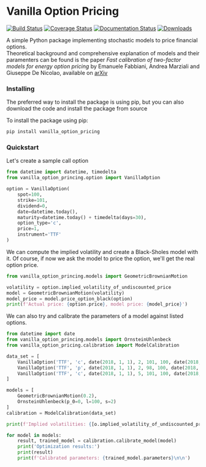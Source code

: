 # Vanilla Option Pricing
[![Build Status](https://travis-ci.org/donlelef/vanilla-option-pricing.svg?branch=master)](https://travis-ci.org/donlelef/vanilla-option-pricing) 
[![Coverage Status](https://coveralls.io/repos/github/donlelef/vanilla-option-pricing/badge.svg?branch=master)](https://coveralls.io/github/donlelef/vanilla-option-pricing?branch=master)
[![Documentation Status](https://readthedocs.org/projects/vanilla-option-pricing/badge/?version=latest)](https://vanilla-option-pricing.readthedocs.io/en/latest/?badge=latest)
[![Downloads](https://pepy.tech/badge/vanilla-option-pricing)](https://pepy.tech/project/vanilla-option-pricing)

A simple Python package implementing stochastic models to price financial options.  
Theoretical background and comprehensive explanation of models and their paramenters
can be found is the paper *Fast calibration of two-factor models for energy option pricing*
by Emanuele Fabbiani, Andrea Marziali and Giuseppe De Nicolao, available on 
[arXiv](https://arxiv.org/abs/1809.03941)  

### Installing
The preferred way to install the package is using pip,
but you can also download the code and install the package from source

To install the package using pip:

```bash
pip install vanilla_option_pricing
```

### Quickstart
Let's create a sample call option

```python
from datetime import datetime, timedelta
from vanilla_option_princing.option import VanillaOption

option = VanillaOption(
    spot=100,
    strike=101,
    dividend=0,
    date=datetime.today(),
    maturity=datetime.today() + timedelta(days=30),
    option_type='c',
    price=1,
    instrument='TTF'
)
```

We can compute the implied volatility and create a Black-Sholes model 
with it. Of course, if now we ask the model to price the option, we'll
get the real option price.

```python
from vanilla_option_princing.models import GeometricBrownianMotion

volatility = option.implied_volatility_of_undiscounted_price
model = GeometricBrownianMotion(volatility)
model_price = model.price_option_black(option)
print(f'Actual price: {option.price}, model price: {model_price}')
```

We can also try and calibrate the parameters of a model against 
listed options.

```python
from datetime import date
from vanilla_option_princing.models import OrnsteinUhlenbeck
from vanilla_option_pricing.calibration import ModelCalibration

data_set = [
    VanillaOption('TTF', 'c', date(2018, 1, 1), 2, 101, 100, date(2018, 2, 1)),
    VanillaOption('TTF', 'p', date(2018, 1, 1), 2, 98, 100, date(2018, 2, 1)),
    VanillaOption('TTF', 'c', date(2018, 1, 1), 5, 101, 100, date(2018, 5, 31))
]

models = [
    GeometricBrownianMotion(0.2),
    OrnsteinUhlenbeck(p_0=0, l=100, s=2)
]
calibration = ModelCalibration(data_set)

print(f'Implied volatilities: {[o.implied_volatility_of_undiscounted_price for o in data_set]}\n')

for model in models:
    result, trained_model = calibration.calibrate_model(model)
    print('Optimization results:')
    print(result)
    print(f'Calibrated parameters: {trained_model.parameters}\n\n')
```

